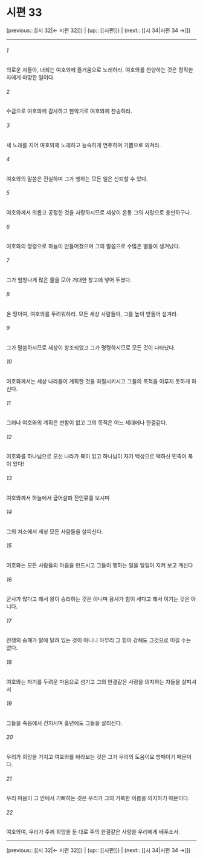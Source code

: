 # 시편 33

(previous:: [[시 32|← 시편 32]]) | (up:: [[시편]]) | (next:: [[시 34|시편 34 →]])

***




###### 1 

의로운 자들아, 너희는 여호와께 즐거움으로 노래하라. 여호와를 찬양하는 것은 정직한 자에게 마땅한 일이다. 



###### 2 

수금으로 여호와께 감사하고 현악기로 여호와께 찬송하라. 



###### 3 

새 노래를 지어 여호와께 노래하고 능숙하게 연주하며 기쁨으로 외쳐라. 



###### 4 

여호와의 말씀은 진실하며 그가 행하는 모든 일은 신뢰할 수 있다. 



###### 5 

여호와께서 의롭고 공정한 것을 사랑하시므로 세상이 온통 그의 사랑으로 충만하구나. 



###### 6 

여호와의 명령으로 하늘이 만들어졌으며 그의 말씀으로 수많은 별들이 생겨났다. 



###### 7 

그가 엄청나게 많은 물을 모아 거대한 창고에 넣어 두셨다. 



###### 8 

온 땅이여, 여호와를 두려워하라. 모든 세상 사람들아, 그를 높이 받들어 섬겨라. 



###### 9 

그가 말씀하시므로 세상이 창조되었고 그가 명령하시므로 모든 것이 나타났다. 



###### 10 

여호와께서는 세상 나라들이 계획한 것을 좌절시키시고 그들의 목적을 이루지 못하게 하신다. 



###### 11 

그러나 여호와의 계획은 변함이 없고 그의 목적은 어느 세대에나 한결같다. 



###### 12 

여호와를 하나님으로 모신 나라가 복이 있고 하나님이 자기 백성으로 택하신 민족이 복이 있다! 



###### 13 

여호와께서 하늘에서 굽어살펴 전인류를 보시며 



###### 14 

그의 처소에서 세상 모든 사람들을 살피신다. 



###### 15 

여호와는 모든 사람들의 마음을 만드시고 그들이 행하는 일을 일일이 지켜 보고 계신다 



###### 16 

군사가 많다고 해서 왕이 승리하는 것은 아니며 용사가 힘이 세다고 해서 이기는 것은 아니다. 



###### 17 

전쟁의 승패가 말에 달려 있는 것이 아니니 아무리 그 힘이 강해도 그것으로 이길 수는 없다. 



###### 18 

여호와는 자기를 두려운 마음으로 섬기고 그의 한결같은 사랑을 의지하는 자들을 살피셔서 



###### 19 

그들을 죽음에서 건지시며 흉년에도 그들을 살리신다. 



###### 20 

우리가 희망을 가지고 여호와를 바라보는 것은 그가 우리의 도움이요 방패이기 때문이다. 



###### 21 

우리 마음이 그 안에서 기뻐하는 것은 우리가 그의 거룩한 이름을 의지하기 때문이다. 



###### 22 

여호와여, 우리가 주께 희망을 둔 대로 주의 한결같은 사랑을 우리에게 베푸소서.

***

(previous:: [[시 32|← 시편 32]]) | (up:: [[시편]]) | (next:: [[시 34|시편 34 →]])
